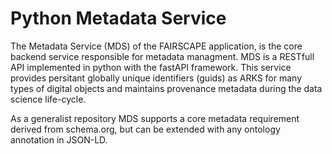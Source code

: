 # Python Metadata Service

The Metadata Service (MDS) of the FAIRSCAPE application, is the core backend service responsible for metadata managment. MDS is a RESTfull API implemented in python with the fastAPI framework. This service provides persitant globally unique identifiers (guids) as ARKS for many types of digital objects and maintains provenance metadata during the data science life-cycle. 

As a generalist repository MDS supports a core metadata requirement derived from schema.org, but can be extended with any ontology annotation in JSON-LD.
